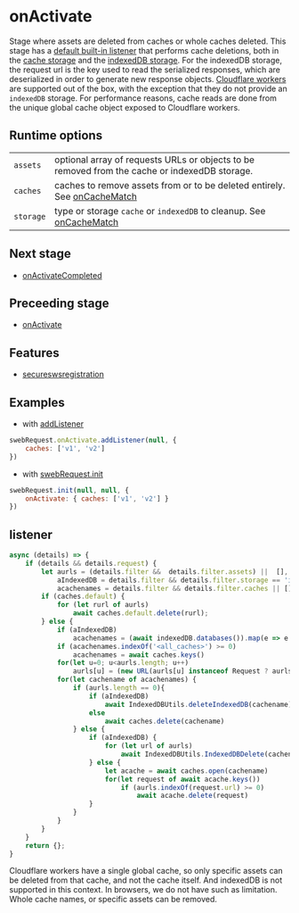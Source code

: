 # onActivate

Stage where assets are deleted from caches or whole caches deleted. This stage has a [default built-in listener](#listener) that performs cache deletions, both in the [cache storage](https://developer.mozilla.org/en-US/docs/Web/API/CacheStorage) and the [indexedDB storage](https://developer.mozilla.org/en-US/docs/Web/API/indexedDB). For the indexedDB storage, the request url is the key used to read the serialized responses, which are deserialized in order to generate new response objects. [Cloudflare workers](https://developers.cloudflare.com/workers/runtime-apis/cache/) are supported out of the box, with the exception that they do not provide an `indexedDB` storage. For performance reasons, cache reads are done from the unique global cache object exposed to Cloudflare workers. 


## Runtime options
||| 
|--|--| 
`assets` | optional array of requests URLs or objects to be removed from the cache or indexedDB storage. | See [onInstall](onInstall.md#runtime-options)
`caches` | caches to remove assets from or to be deleted entirely. See [onCacheMatch](onCacheMatch.md#runtime-options)
`storage` | type or storage `cache` or `indexedDB` to cleanup. See  [onCacheMatch](onCacheMatch.md#runtime-options)


## Next stage
- [onActivateCompleted](onActivateCompleted.md)

## Preceeding stage
- [onActivate](onActivate.md)

## Features
- [secureswsregistration](../features/secureswsregistration.md)



## Examples
- with [addListener](../stages.md#addlistener)
```javascript
swebRequest.onActivate.addListener(null, {
    caches: ['v1', 'v2']
})
```
- with [swebRequest.init](../modes/standalone.md)
```javascript
swebRequest.init(null, null, {
    onActivate: { caches: ['v1', 'v2'] }
})
```

## listener
```javascript
async (details) => {
    if (details && details.request) {
        let aurls = (details.filter &&  details.filter.assets) ||  [],
            aIndexedDB = details.filter && details.filter.storage == 'indexedDB',
            acachenames = details.filter && details.filter.caches || [];
        if (caches.default) {
            for (let rurl of aurls)
                await caches.default.delete(rurl);
        } else {
            if (aIndexedDB)
                acachenames = (await indexedDB.databases()).map(e => e.name)  as string[]
            if (acachenames.indexOf('<all_caches>') >= 0)
                acachenames = await caches.keys()
            for(let u=0; u<aurls.length; u++) 
                aurls[u] = (new URL(aurls[u] instanceof Request ? aurls[u].url : aurls[u], self.origin)).href;
            for(let cachename of acachenames) {
                if (aurls.length == 0){
                    if (aIndexedDB) 
                        await IndexedDBUtils.deleteIndexedDB(cachename)
                    else 
                        await caches.delete(cachename)
                } else {
                    if (aIndexedDB) {
                        for (let url of aurls)
                            await IndexedDBUtils.IndexedDBDelete(cachename, null, url)
                    } else {
                        let acache = await caches.open(cachename)
                        for(let request of await acache.keys())
                            if (aurls.indexOf(request.url) >= 0)
                                await acache.delete(request)
                    }
                }
            }
        }
    }
    return {};
}
```
Cloudflare workers have a single global cache, so only specific assets can be deleted from that cache, and not the cache itself. And indexedDB is not supported in this context.  In browsers, we do not have such as limitation. Whole cache names, or specific assets can be removed. 